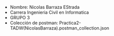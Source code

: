 - Nombre: Nicolas Barraza EStrada
- Carrera Ingenieria Civil en Informatica
- GRUPO 3
- Colección de postman: Practica2-TADW(NicolasBarraza).postman_collection.json
